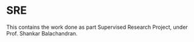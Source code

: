 # SRE

This contains the work done as part Supervised Research Project, under Prof. Shankar Balachandran. 
